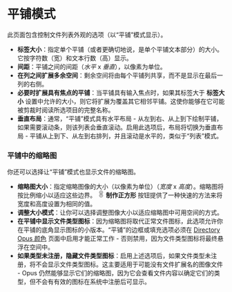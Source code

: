 # 平铺模式

此页面包含控制文件列表外观的选项（以“平铺”模式显示）。

- **标签大小**：指定单个平铺（或者更确切地说，是单个平铺文本部分）的大小。它按字符数（宽）和文本行数（高）显示。
- **间距**：平铺之间的间距（*水平* x *垂直*），以像素为单位。
- **在列之间扩展多余空间**：剩余空间将由每个平铺列共享，而不是显示在最后一列的右侧。
- **必要时扩展具有焦点的平铺**：当平铺具有输入焦点时，如果其标签大于 **标签大小** 设置中允许的大小，则它将扩展为覆盖其它相邻平铺。这使你能够在它可能被剪裁时阅读所选项目的完整名称。
- **垂直布局**：通常，“平铺”模式具有水平布局 - 从左到右、从上到下绘制平铺，如果需要滚动条，则该列表会垂直滚动。启用此选项后，布局将切换为垂直布局 - 平铺从上到下、从左到右排列，并且滚动是水平的，类似于“列表”模式。

  

### 平铺中的缩略图

你还可以选择让“平铺”模式也显示文件的缩略图。

- **缩略图大小**：指定缩略图像的大小（以像素为单位）（*宽度* x *高度*）。缩略图将按比例缩小以适应这些边界。 ![](/Manual/images/media/13/pathlink-linked.png) **制作正方形** 按钮提供了一种快速的方法来将宽度和高度设置为相同的值。
- **调整大小模式**：让你可以选择调整图像大小以适应缩略图中可用空间的方式。
- **在平铺中显示文件类型图标**：因为缩略图将取代正常文件图标，此选项允许你在平铺的底角显示图标的小版本。“平铺”的边框或填充选项必须在 [Directory Opus 颜色](/Manual/preferences/preferences_categories/colors_and_fonts/directory_opus_colors.zh.md) 页面中启用才能正常工作 - 否则禁用，因为文件类型图标将最终悬浮在空间中。
- **如果类型未注册，隐藏文件类型图标**：启用上述选项后，如果文件类型未注册，将不会显示文件类型图标。这主要适用于可能没有文件扩展名的图像文件 - Opus 仍然能够显示它们的缩略图，因为它会查看文件内容以确定它们的类型，但不会有有效的图标在系统中注册后可显示。